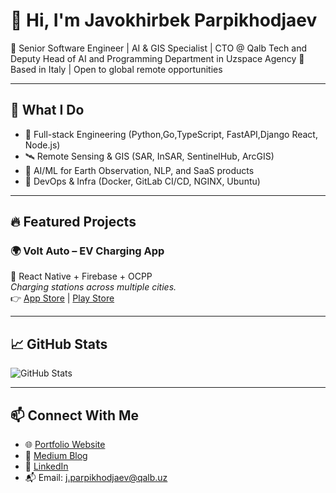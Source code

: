 # 👋 Hi, I'm Javokhirbek Parpikhodjaev

🎯 Senior Software Engineer | AI & GIS Specialist | CTO @ Qalb Tech  and Deputy Head of AI and Programming Department in Uzspace Agency
📍 Based in Italy | Open to global remote opportunities

---

## 🚀 What I Do

- 🔧 Full-stack Engineering (Python,Go,TypeScript, FastAPI,Django React, Node.js)
- 🛰️ Remote Sensing & GIS (SAR, InSAR, SentinelHub, ArcGIS)
- 🤖 AI/ML for Earth Observation, NLP, and SaaS products
- 🔌 DevOps & Infra (Docker, GitLab CI/CD, NGINX, Ubuntu)

---

## 🔥 Featured Projects

### 🌍 Volt Auto – EV Charging App  
📱 React Native + Firebase + OCPP  
_Charging stations across multiple cities._  
👉 [App Store](#) | [Play Store](#)



---

## 📈 GitHub Stats

![GitHub Stats](https://github-readme-stats.vercel.app/api?username=javokhirbek&show_icons=true&theme=default)

---

## 📫 Connect With Me

- 🌐 [Portfolio Website](#)
- 🧠 [Medium Blog](#https://medium.com/@JPTenxengineer)
- 💼 [LinkedIn](#https://www.linkedin.com/in/javokhirbekparpikhodjaev/)
- 📬 Email: j.parpikhodjaev@qalb.uz
